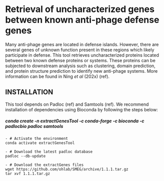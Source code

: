 # Retrieval of uncharacterized genes between known anti-phage defense genes
Many anti-phage genes are located in defense islands. However, there are several genes of unknown function present in these regions which likely participate in defense. This tool retrieves uncharacterized proteins located between two known defense proteins or systems. These proteins can be subjected to downstream analysis such as clustering, domain prediction, and protein structure prediction to identify new anti-phage systems. More information can be found in Ning *et al* (202x) (ref).

## INSTALLATION
This tool depends on Padloc (ref) and Samtools (ref). We recommend installation of dependencies using Bioconda by following the steps below:

##### conda create -n extractGenesTool -c conda-forge -c bioconda -c padlocbio padloc samtools
    - # Activate the environment
    conda activate extractGenesTool
    
    - # Download the latest padloc database
    padloc --db-update

    - # Download the extractGenes files
    wget https://github.com/ohlab/SMEG/archive/1.1.1.tar.gz
    tar xvf 1.1.1.tar.gz
